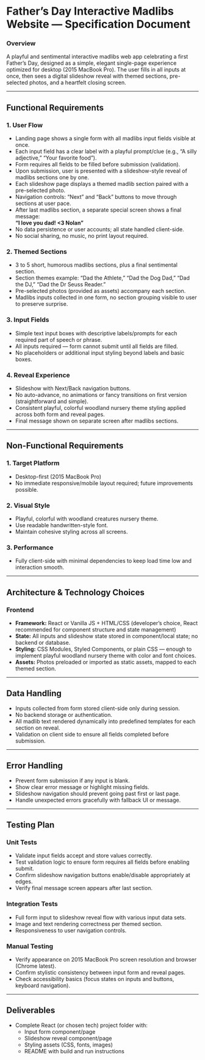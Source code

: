 # Father’s Day Interactive Madlibs Website — Specification Document

### Overview  
A playful and sentimental interactive madlibs web app celebrating a first Father’s Day, designed as a simple, elegant single-page experience optimized for desktop (2015 MacBook Pro). The user fills in all inputs at once, then sees a digital slideshow reveal with themed sections, pre-selected photos, and a heartfelt closing screen.

---

## Functional Requirements

### 1. User Flow  
- Landing page shows a single form with all madlibs input fields visible at once.  
- Each input field has a clear label with a playful prompt/clue (e.g., “A silly adjective,” “Your favorite food”).  
- Form requires all fields to be filled before submission (validation).  
- Upon submission, user is presented with a slideshow-style reveal of madlibs sections one by one.  
- Each slideshow page displays a themed madlib section paired with a pre-selected photo.  
- Navigation controls: “Next” and “Back” buttons to move through sections at user pace.  
- After last madlibs section, a separate special screen shows a final message:  
  **“I love you dad! <3 Nolan”**  
- No data persistence or user accounts; all state handled client-side.  
- No social sharing, no music, no print layout required.

### 2. Themed Sections  
- 3 to 5 short, humorous madlibs sections, plus a final sentimental section.  
- Section themes example: “Dad the Athlete,” “Dad the Dog Dad,” “Dad the DJ,” “Dad the Dr Seuss Reader.”  
- Pre-selected photos (provided as assets) accompany each section.  
- Madlibs inputs collected in one form, no section grouping visible to user to preserve surprise.

### 3. Input Fields  
- Simple text input boxes with descriptive labels/prompts for each required part of speech or phrase.  
- All inputs required — form cannot submit until all fields are filled.  
- No placeholders or additional input styling beyond labels and basic boxes.

### 4. Reveal Experience  
- Slideshow with Next/Back navigation buttons.  
- No auto-advance, no animations or fancy transitions on first version (straightforward and simple).  
- Consistent playful, colorful woodland nursery theme styling applied across both form and reveal pages.  
- Final message shown on separate screen after madlibs sections.

---

## Non-Functional Requirements

### 1. Target Platform  
- Desktop-first (2015 MacBook Pro)  
- No immediate responsive/mobile layout required; future improvements possible.

### 2. Visual Style  
- Playful, colorful with woodland creatures nursery theme.  
- Use readable handwritten-style font.  
- Maintain cohesive styling across all screens.

### 3. Performance  
- Fully client-side with minimal dependencies to keep load time low and interaction smooth.

---

## Architecture & Technology Choices

### Frontend  
- **Framework:** React or Vanilla JS + HTML/CSS (developer’s choice, React recommended for component structure and state management)  
- **State:** All inputs and slideshow state stored in component/local state; no backend or database.  
- **Styling:** CSS Modules, Styled Components, or plain CSS — enough to implement playful woodland nursery theme with color and font choices.  
- **Assets:** Photos preloaded or imported as static assets, mapped to each themed section.

---

## Data Handling

- Inputs collected from form stored client-side only during session.  
- No backend storage or authentication.  
- All madlib text rendered dynamically into predefined templates for each section on reveal.  
- Validation on client side to ensure all fields completed before submission.

---

## Error Handling

- Prevent form submission if any input is blank.  
- Show clear error message or highlight missing fields.  
- Slideshow navigation should prevent going past first or last page.  
- Handle unexpected errors gracefully with fallback UI or message.

---

## Testing Plan

### Unit Tests  
- Validate input fields accept and store values correctly.  
- Test validation logic to ensure form requires all fields before enabling submit.  
- Confirm slideshow navigation buttons enable/disable appropriately at edges.  
- Verify final message screen appears after last section.

### Integration Tests  
- Full form input to slideshow reveal flow with various input data sets.  
- Image and text rendering correctness per themed section.  
- Responsiveness to user navigation controls.

### Manual Testing  
- Verify appearance on 2015 MacBook Pro screen resolution and browser (Chrome latest).  
- Confirm stylistic consistency between input form and reveal pages.  
- Check accessibility basics (focus states on inputs and buttons, keyboard navigation).

---

## Deliverables

- Complete React (or chosen tech) project folder with:  
  - Input form component/page  
  - Slideshow reveal component/page  
  - Styling assets (CSS, fonts, images)  
  - README with build and run instructions
